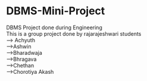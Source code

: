 # DBMS-Mini-Project
DBMS Project done during Engineering<br>
This is a group project 
done by rajarajeshwari students<br>
--> Achyuth<br>
-->Ashwin <br>
-->Bharadwaja<br>
-->Bhragava<br>
-->Chethan <br>
-->Chorotiya Akash<br>
